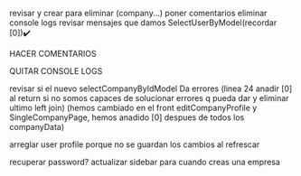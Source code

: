 revisar y crear para eliminar (company...)
poner comentarios
eliminar console logs
revisar mensajes que damos
SelectUserByModel(recordar [0])✔️

HACER COMENTARIOS

QUITAR CONSOLE LOGS





revisar si el nuevo selectCompanyByIdModel Da errores (linea 24 anadir [0] al return si no somos capaces de solucionar errores q pueda dar y eliminar ultimo left join) (hemos cambiado en el front editCompanyProfile y SingleCompanyPage, hemos anadido [0] despues de todos los companyData)

arreglar user profile porque no se guardan los cambios al refrescar


recuperar password?
actualizar sidebar para cuando creas una empresa